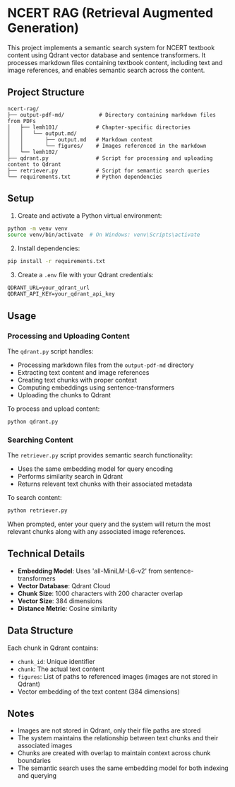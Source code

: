 # NCERT RAG (Retrieval Augmented Generation)

This project implements a semantic search system for NCERT textbook content using Qdrant vector database and sentence transformers. It processes markdown files containing textbook content, including text and image references, and enables semantic search across the content.

## Project Structure

```
ncert-rag/
├── output-pdf-md/           # Directory containing markdown files from PDFs
│   ├── lemh101/            # Chapter-specific directories
│   │   └── output.md/
│   │       ├── output.md   # Markdown content
│   │       └── figures/    # Images referenced in the markdown
│   └── lemh102/
├── qdrant.py               # Script for processing and uploading content to Qdrant
├── retriever.py            # Script for semantic search queries
└── requirements.txt        # Python dependencies
```

## Setup

1. Create and activate a Python virtual environment:
```bash
python -m venv venv
source venv/bin/activate  # On Windows: venv\Scripts\activate
```

2. Install dependencies:
```bash
pip install -r requirements.txt
```

3. Create a `.env` file with your Qdrant credentials:
```
QDRANT_URL=your_qdrant_url
QDRANT_API_KEY=your_qdrant_api_key
```

## Usage

### Processing and Uploading Content

The `qdrant.py` script handles:
- Processing markdown files from the `output-pdf-md` directory
- Extracting text content and image references
- Creating text chunks with proper context
- Computing embeddings using sentence-transformers
- Uploading the chunks to Qdrant

To process and upload content:
```bash
python qdrant.py
```

### Searching Content

The `retriever.py` script provides semantic search functionality:
- Uses the same embedding model for query encoding
- Performs similarity search in Qdrant
- Returns relevant text chunks with their associated metadata

To search content:
```bash
python retriever.py
```

When prompted, enter your query and the system will return the most relevant chunks along with any associated image references.

## Technical Details

- **Embedding Model**: Uses 'all-MiniLM-L6-v2' from sentence-transformers
- **Vector Database**: Qdrant Cloud
- **Chunk Size**: 1000 characters with 200 character overlap
- **Vector Size**: 384 dimensions
- **Distance Metric**: Cosine similarity

## Data Structure

Each chunk in Qdrant contains:
- `chunk_id`: Unique identifier
- `chunk`: The actual text content
- `figures`: List of paths to referenced images (images are not stored in Qdrant)
- Vector embedding of the text content (384 dimensions)

## Notes

- Images are not stored in Qdrant, only their file paths are stored
- The system maintains the relationship between text chunks and their associated images
- Chunks are created with overlap to maintain context across chunk boundaries
- The semantic search uses the same embedding model for both indexing and querying 
